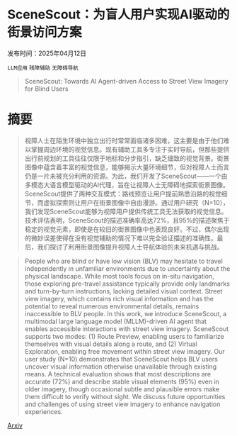 # SceneScout：为盲人用户实现AI驱动的街景访问方案

发布时间：2025年04月12日

`LLM应用` `残障辅助` `无障碍导航`

> SceneScout: Towards AI Agent-driven Access to Street View Imagery for Blind Users

# 摘要

> 视障人士在陌生环境中独立出行时常常面临诸多困难，这主要是由于他们难以掌握周边环境的视觉信息。现有辅助工具多专注于实时导航，但那些提供出行前规划的工具往往仅限于地标和分步指引，缺乏细致的视觉背景。街景图像中蕴含着丰富的视觉信息，能够揭示大量环境细节，但对视障人士而言仍是一片未被充分利用的资源。为此，我们开发了SceneScout——一个由多模态大语言模型驱动的AI代理，旨在让视障人士无障碍地探索街景图像。SceneScout提供了两种交互模式：路线预览让用户提前熟悉沿路的视觉细节，而虚拟探索则让用户在街景图像中自由漫游。通过用户研究（N=10），我们发现SceneScout能够为视障用户提供传统工具无法获取的视觉信息。技术评估表明，SceneScout的描述准确率高达72%，且95%的描述聚焦于稳定的视觉元素，即使是在较旧的街景图像中也表现良好。不过，偶尔出现的微妙误差使得在没有视觉辅助的情况下难以完全验证描述的准确性。最后，我们探讨了利用街景图像提升视障人士导航体验的未来机遇与挑战。

> People who are blind or have low vision (BLV) may hesitate to travel independently in unfamiliar environments due to uncertainty about the physical landscape. While most tools focus on in-situ navigation, those exploring pre-travel assistance typically provide only landmarks and turn-by-turn instructions, lacking detailed visual context. Street view imagery, which contains rich visual information and has the potential to reveal numerous environmental details, remains inaccessible to BLV people. In this work, we introduce SceneScout, a multimodal large language model (MLLM)-driven AI agent that enables accessible interactions with street view imagery. SceneScout supports two modes: (1) Route Preview, enabling users to familiarize themselves with visual details along a route, and (2) Virtual Exploration, enabling free movement within street view imagery. Our user study (N=10) demonstrates that SceneScout helps BLV users uncover visual information otherwise unavailable through existing means. A technical evaluation shows that most descriptions are accurate (72%) and describe stable visual elements (95%) even in older imagery, though occasional subtle and plausible errors make them difficult to verify without sight. We discuss future opportunities and challenges of using street view imagery to enhance navigation experiences.

[Arxiv](https://arxiv.org/abs/2504.09227)